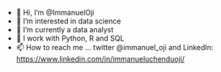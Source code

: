 - 👋 Hi, I’m @ImmanuelOji
- 👀 I’m interested in data science
- 🌱 I’m currently a data analyst 
- 💞️ I work with Python, R and SQL
- 📫 How to reach me ... twitter @immanuel_oji and LinkedIn: https://www.linkedin.com/in/immanueluchenduoji/


